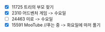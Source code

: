 - [x] 11725 트리의 부모 찾기
- [x] 2310 어드벤처 게임 -> 수요일
- [ ] 24463 미로 -> 수요일
- [x] 15591 MooTube //푸는 중 -> 화요일에 마저 풀기
